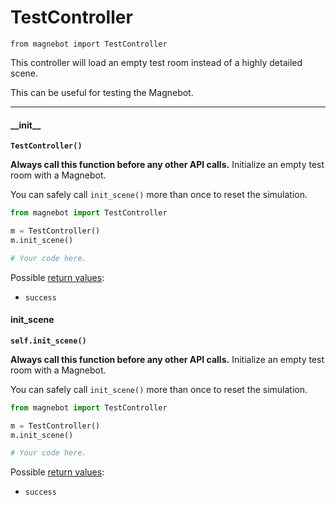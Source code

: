 # TestController

`from magnebot import TestController`

This controller will load an empty test room instead of a highly detailed scene.

This can be useful for testing the Magnebot.

***

#### \_\_init\_\_

**`TestController()`**

**Always call this function before any other API calls.** Initialize an empty test room with a Magnebot.

You can safely call `init_scene()` more than once to reset the simulation.

```python
from magnebot import TestController

m = TestController()
m.init_scene()

# Your code here.
```

Possible [return values](action_status.md):

- `success`

#### init_scene

**`self.init_scene()`**

**Always call this function before any other API calls.** Initialize an empty test room with a Magnebot.

You can safely call `init_scene()` more than once to reset the simulation.

```python
from magnebot import TestController

m = TestController()
m.init_scene()

# Your code here.
```

Possible [return values](action_status.md):

- `success`

